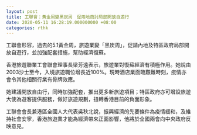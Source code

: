 ```yaml
---
layout: post
title: 工聯會：黃金周變黑炭周　促兩地商討局部開放自遊行
date: 2020-05-11 16:28:19.000000000 +08:00
categories: rthk
---
```


工聯會形容，過去的5.1黃金周，旅遊業變「黑炭周」，促請內地及特區政府局部開放自遊行，並加強配套措施，幫助經濟復蘇。

香港旅遊聯業工會聯會理事長梁芳遠表示，旅遊業對復蘇經濟有積極作用。她說由2003沙士至今，入境旅遊職位增長近100%。現時酒店業面臨艱難時刻，疫情亦會令其他相關行業有骨牌效應。

她建議開放自由行，同時加強配套，推出更多新旅遊項目；特區政府亦可增設旅遊大使為遊客提供服務，做好旅遊規劃，扭轉香港目前的負面形象。

工聯會會長兼港區全國人大代表吳秋北說，振興經濟的先要條件為疫情緩和，及維持社會安寧，香港旅遊業才能為經濟帶來正面影響，他將於全國兩會向中央政府反映意見。
